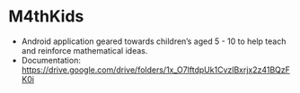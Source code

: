 # M4thKids
* Android application geared towards children’s aged 5 - 10 to help teach and reinforce mathematical ideas. 
* Documentation: https://drive.google.com/drive/folders/1x_O7lftdpUk1CvzlBxrjx2z41BQzFK0i
